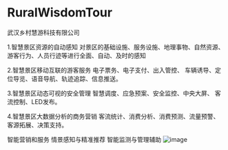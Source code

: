 # RuralWisdomTour
 武汉乡村慧游科技有限公司

1.智慧景区资源的自动感知
对景区的基础设施、服务设施、地理事物、自然资源、游客行为、人员行迹等进行全面、自动、及时的感知

2.智慧景区移动互联的游客服务
电子票务、电子支付、出入管控、
车辆诱导、定位导览、语音导航、轨迹追踪、信息推送。

3.智慧景区动态可视的安全管理
智慧调度、应急预案、安全监控、中央大屏、
客流控制、LED发布。

4.智慧景区大数据分析的商务营销
客流统计、消费分析、消费预测、流量预警、客源拓展、决策支持。

智能营销和服务
情景感知与精准推荐
智能监测与管理辅助
![image](https://github.com/kmoonn/RuralWisdomTour/assets/103509070/43fcd80f-3328-45c2-a88d-17644c5fcabb)
